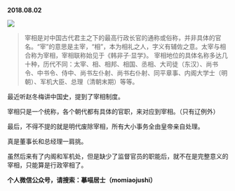 
          
            
**2018.08.02**



![](//upload-images.jianshu.io/upload_images/51001-1a5c9bc2cf33726f.png)



>宰相是对中国古代君主之下的最高行政长官的通称或俗称，并非具体的官名。“宰”的意思是主宰，“相”，本为相礼之人，字义有辅佐之意。太宰与相合称为宰相，宰相联称始见于《韩非子·显学》。
宰相地位的具体名称多达几十种，历代不同：太宰、相、相邦、相国、丞相、大司徒（东汉）、尚书令、中书令、侍中、尚书左仆射、尚书右仆射、同平章事、内阁大学士（明朝）、军机大臣、总理（清朝末期）等等。



最近听赵冬梅讲中国史，提到了宰相制度。

宰相只是一个统称，各个朝代都有具体的官职，来对应到宰相。（只有辽例外）

最后，不得不提的就是明代废除宰相，所有大小事务全由皇帝亲自处理。

真是董事长和总经理一肩挑。

虽然后来有了内阁和军机处，但是缺少了监督官员的职能后，就不在是完整意义的宰相，只能算是行政宰相了。


**个人微信公众号，请搜索：摹喵居士（momiaojushi）**

          
        
